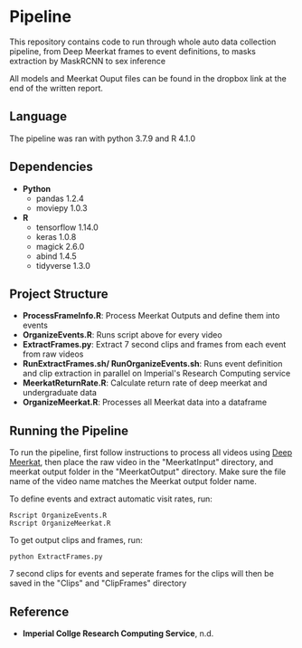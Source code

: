 # Pipeline
This repository contains code to run through whole auto data collection pipeline, from Deep Meerkat frames to event definitions, to masks extraction by MaskRCNN to sex inference

All models and Meerkat Ouput files can be found in the dropbox link at the end of the written report.

## Language
The pipeline was ran with python 3.7.9 and R 4.1.0

## Dependencies
- **Python**
    - pandas 1.2.4
    - moviepy 1.0.3
- **R**
    - tensorflow 1.14.0
    - keras 1.0.8
    - magick 2.6.0
    - abind 1.4.5
    - tidyverse 1.3.0


## Project Structure
- **ProcessFrameInfo.R**: Process Meerkat Outputs and define them into events
- **OrganizeEvents.R**: Runs script above for every video
- **ExtractFrames.py**: Extract 7 second clips and frames from each event from raw videos
- **RunExtractFrames.sh/ RunOrganizeEvents.sh**: Runs event definition and clip extraction in parallel on Imperial's Research Computing service
- **MeerkatReturnRate.R**: Calculate return rate of deep meerkat and undergraduate data
- **OrganizeMeerkat.R**: Processes all Meerkat data into a dataframe   

## Running the Pipeline
To run the pipeline, first follow instructions to process all videos using [Deep Meerkat](https://github.com/alexhang212/SparrowVis_Code/tree/master/DeepMeerkat), then place the raw video in the "MeerkatInput" directory, and meerkat output folder in the "MeerkatOutput" directory. Make sure the file name of the video name matches the Meerkat output folder name. 

To define events and extract automatic visit rates, run:
```
Rscript OrganizeEvents.R
Rscript OrganizeMeerkat.R
```

To get output clips and frames, run:
```
python ExtractFrames.py
```
7 second clips for events and seperate frames for the clips will then be saved in the "Clips" and "ClipFrames" directory


## Reference
- **Imperial Collge Research Computing Service**, n.d.